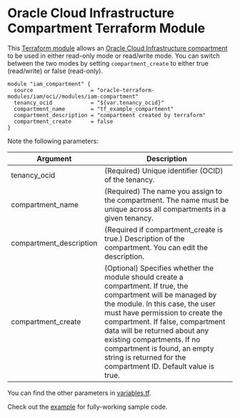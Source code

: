 # Oracle Cloud Infrastructure Compartment Terraform Module

This [Terraform module](https://www.terraform.io/docs/modules/index.html) allows an [Oracle Cloud Infrastructure  compartment](https://docs.cloud.oracle.com/iaas/Content/Identity/Tasks/managingcompartments.htm) to be used in either read-only mode or read/write mode. You can switch between the two modes by setting `compartment_create` to either true (read/write) or false (read-only).

```hcl
module "iam_compartment" {
  source                  = "oracle-terraform-modules/iam/oci//modules/iam-compartment"
  tenancy_ocid            = "${var.tenancy_ocid}"
  compartment_name        = "tf_example_compartment"
  compartment_description = "compartment created by terraform"
  compartment_create      = false
}
```

Note the following parameters:

Argument | Description
--- | ---
tenancy_ocid | (Required) Unique identifier (OCID) of the tenancy.
compartment_name | (Required) The name you assign to the compartment. The name must be unique across all compartments in a given tenancy.
compartment_description | (Required if compartment_create is true.) Description of the compartment. You can edit the description.
compartment_create | (Optional)  Specifies whether the module should create a compartment. If true, the compartment will be managed by the module. In this case, the user must have permission to create the compartment. If false, compartment data will be returned about any existing compartments. If no compartment is found, an empty string is returned for the compartment ID. Default value is true.

You can find the other parameters in [variables.tf](https://github.com/oracle-terraform-modules/terraform-oci-iam/blob/master/modules/iam-compartment/variables.tf).

Check out the [example](https://github.com/oracle-terraform-modules/terraform-oci-iam/tree/master/example) for fully-working sample code.
